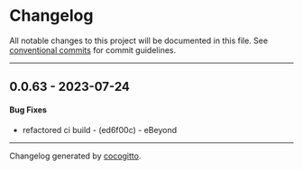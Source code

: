 # Changelog
All notable changes to this project will be documented in this file. See [conventional commits](https://www.conventionalcommits.org/) for commit guidelines.

- - -
## 0.0.63 - 2023-07-24
#### Bug Fixes
- refactored ci build - (ed6f00c) - eBeyond

- - -

Changelog generated by [cocogitto](https://github.com/cocogitto/cocogitto).